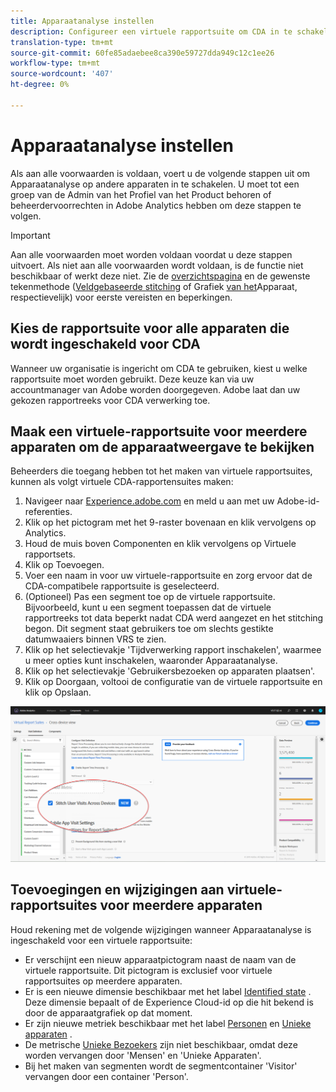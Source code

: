 ```yaml
---
title: Apparaatanalyse instellen
description: Configureer een virtuele rapportsuite om CDA in te schakelen.
translation-type: tm+mt
source-git-commit: 60fe85adaebee8ca390e59727dda949c12c1ee26
workflow-type: tm+mt
source-wordcount: '407'
ht-degree: 0%

---
```



# Apparaatanalyse instellen

Als aan alle voorwaarden is voldaan, voert u de volgende stappen uit om Apparaatanalyse op andere apparaten in te schakelen. U moet tot een groep van de Admin van het Profiel van het Product behoren of beheerdervoorrechten in Adobe Analytics hebben om deze stappen te volgen.

>[!IMPORTANT]
>
>Aan alle voorwaarden moet worden voldaan voordat u deze stappen uitvoert. Als niet aan alle voorwaarden wordt voldaan, is de functie niet beschikbaar of werkt deze niet. Zie de [overzichtspagina](overview.md) en de gewenste tekenmethode ([Veldgebaseerde stitching](field-based-stitching.md) of Grafiek [van het](device-graph.md)Apparaat, respectievelijk) voor eerste vereisten en beperkingen.

## Kies de rapportsuite voor alle apparaten die wordt ingeschakeld voor CDA

Wanneer uw organisatie is ingericht om CDA te gebruiken, kiest u welke rapportsuite moet worden gebruikt. Deze keuze kan via uw accountmanager van Adobe worden doorgegeven. Adobe laat dan uw gekozen rapportreeks voor CDA verwerking toe.

## Maak een virtuele-rapportsuite voor meerdere apparaten om de apparaatweergave te bekijken

Beheerders die toegang hebben tot het maken van virtuele rapportsuites, kunnen als volgt virtuele CDA-rapportensuites maken:

1. Navigeer naar [Experience.adobe.com](https://experiencecloud.adobe.com) en meld u aan met uw Adobe-id-referenties.
2. Klik op het pictogram met het 9-raster bovenaan en klik vervolgens op Analytics.
3. Houd de muis boven Componenten en klik vervolgens op Virtuele rapportsets.
4. Klik op Toevoegen.
5. Voer een naam in voor uw virtuele-rapportsuite en zorg ervoor dat de CDA-compatibele rapportsuite is geselecteerd.
6. (Optioneel) Pas een segment toe op de virtuele rapportsuite. Bijvoorbeeld, kunt u een segment toepassen dat de virtuele rapportreeks tot data beperkt nadat CDA werd aangezet en het stitching begon. Dit segment staat gebruikers toe om slechts gestikte datumwaaiers binnen VRS te zien.
7. Klik op het selectievakje &#39;Tijdverwerking rapport inschakelen&#39;, waarmee u meer opties kunt inschakelen, waaronder Apparaatanalyse.
8. Klik op het selectievakje &#39;Gebruikersbezoeken op apparaten plaatsen&#39;.
9. Klik op Doorgaan, voltooi de configuratie van de virtuele rapportsuite en klik op Opslaan.

![CDA-selectievakje](assets/cda-checkbox.png)

## Toevoegingen en wijzigingen aan virtuele-rapportsuites voor meerdere apparaten

Houd rekening met de volgende wijzigingen wanneer Apparaatanalyse is ingeschakeld voor een virtuele rapportsuite:

* Er verschijnt een nieuw apparaatpictogram naast de naam van de virtuele rapportsuite. Dit pictogram is exclusief voor virtuele rapportsuites op meerdere apparaten.
* Er is een nieuwe dimensie beschikbaar met het label [Identified state](../dimensions/identified-state.md) . Deze dimensie bepaalt of de Experience Cloud-id op die hit bekend is door de apparaatgrafiek op dat moment.
* Er zijn nieuwe metriek beschikbaar met het label [Personen](../metrics/people.md) en [Unieke apparaten](../metrics/unique-devices.md) .
* De metrische [Unieke Bezoekers](../metrics/unique-visitors.md) zijn niet beschikbaar, omdat deze worden vervangen door &#39;Mensen&#39; en &#39;Unieke Apparaten&#39;.
* Bij het maken van segmenten wordt de segmentcontainer &#39;Visitor&#39; vervangen door een container &#39;Person&#39;.
